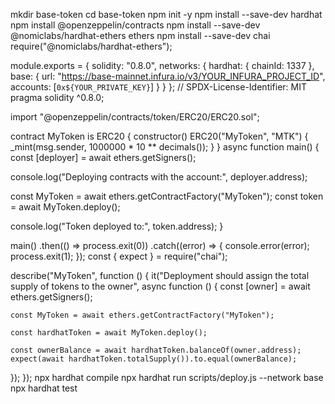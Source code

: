 mkdir base-token
cd base-token
npm init -y
npm install --save-dev hardhat
npm install @openzeppelin/contracts
npm install --save-dev @nomiclabs/hardhat-ethers ethers
npm install --save-dev chai
require("@nomiclabs/hardhat-ethers");

module.exports = {
  solidity: "0.8.0",
  networks: {
    hardhat: {
      chainId: 1337
    },
    base: {
      url: "https://base-mainnet.infura.io/v3/YOUR_INFURA_PROJECT_ID",
      accounts: [`0x${YOUR_PRIVATE_KEY}`]
    }
  }
};
// SPDX-License-Identifier: MIT
pragma solidity ^0.8.0;

import "@openzeppelin/contracts/token/ERC20/ERC20.sol";

contract MyToken is ERC20 {
    constructor() ERC20("MyToken", "MTK") {
        _mint(msg.sender, 1000000 * 10 ** decimals());
    }
}
async function main() {
  const [deployer] = await ethers.getSigners();

  console.log("Deploying contracts with the account:", deployer.address);

  const MyToken = await ethers.getContractFactory("MyToken");
  const token = await MyToken.deploy();

  console.log("Token deployed to:", token.address);
}

main()
  .then(() => process.exit(0))
  .catch((error) => {
    console.error(error);
    process.exit(1);
  });
const { expect } = require("chai");

describe("MyToken", function () {
  it("Deployment should assign the total supply of tokens to the owner", async function () {
    const [owner] = await ethers.getSigners();

    const MyToken = await ethers.getContractFactory("MyToken");

    const hardhatToken = await MyToken.deploy();

    const ownerBalance = await hardhatToken.balanceOf(owner.address);
    expect(await hardhatToken.totalSupply()).to.equal(ownerBalance);
  });
});
npx hardhat compile
npx hardhat run scripts/deploy.js --network base
npx hardhat test
